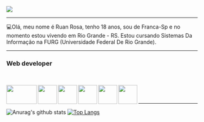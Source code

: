<img align="center" src="https://i.pinimg.com/originals/bd/56/5d/bd565dcc0a556add0b0a0ed6b26d686e.gif"></img>
<hr>
<p>💻Olá, meu nome é Ruan Rosa, tenho 18 anos, sou de Franca-Sp e no momento estou vivendo em Rio Grande - RS. Estou cursando Sistemas Da Informação na FURG (Universidade Federal De Rio Grande).</p>
<hr>
<h3>Web developer</h3><br>

<img align="left" height="50" width="80" src="https://media.tenor.com/images/07084a784c728740f58cf6375a947af2/tenor.gif"></img>
<img align="left" height="50" width="50" src="https://i.imgur.com/l2WrqGz.png"></img>
<img align="left" height="50" width="50" src="https://i.imgur.com/JCTIr4t.png"></img>
<img align="left" height="50" width="50" src="https://i.imgur.com/0E0bTey.png"></img>
<img align="left" height="50" width="50" src="https://i.imgur.com/9v8YEZ5.png"></img>
<img align="left" height="50" width="50" src="https://i.imgur.com/dzmE4Qi.png"></img><br/>
<br/>
<hr>









![Anurag's github stats](https://github-readme-stats.vercel.app/api?username=RuanRosa&show_icons=true&theme=dracula)
[![Top Langs](https://github-readme-stats.vercel.app/api/top-langs/?username=RuanRosa&show_icons=true&theme=dracula)](https://github.com/anuraghazra/github-readme-stats)

